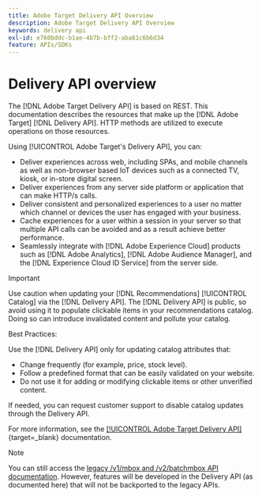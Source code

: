 ```yaml
---
title: Adobe Target Delivery API Overview
description: Adobe Target Delivery API Overview
keywords: delivery api
exl-id: e760bddc-b1ae-4b7b-bff2-aba81c6b6d34
feature: APIs/SDKs
---
```

# Delivery API overview

The [!DNL Adobe Target Delivery API] is based on REST. This documentation describes the resources that make up the [!DNL Adobe Target] [!DNL Delivery API]. HTTP methods are utilized to execute operations on those resources.

Using [!UICONTROL Adobe Target's Delivery API], you can:

* Deliver experiences across web, including SPAs, and mobile channels as well as non-browser based IoT devices such as a connected TV, kiosk, or in-store digital screen.
* Deliver experiences from any server side platform or application that can make HTTP/s calls.
* Deliver consistent and personalized experiences to a user no matter which channel or devices the user has engaged with your business.
* Cache experiences for a user within a session in your server so that multiple API calls can be avoided and as a result achieve better performance.
* Seamlessly integrate with [!DNL Adobe Experience Cloud] products such as [!DNL Adobe Analytics], [!DNL Adobe Audience Manager], and the [!DNL Experience Cloud ID Service] from the server side.

>[!IMPORTANT]
>
>Use caution when updating your [!DNL Recommendations] [!UICONTROL Catalog] via the [!DNL Delivery API]. The [!DNL Delivery API] is public, so avoid using it to populate clickable items in your recommendations catalog. Doing so can introduce invalidated content and pollute your catalog.
>
>Best Practices:
>
>Use the [!DNL Delivery API] only for updating catalog attributes that:
>* Change frequently (for example, price, stock level).
>* Follow a predefined format that can be easily validated on your website.
>* Do not use it for adding or modifying clickable items or other unverified content.
>
>If needed, you can request customer support to disable catalog updates through the Delivery API.

For more information, see the [[!UICONTROL Adobe Target Delivery API]](https://developer.adobe.com/target/implement/delivery-api/){target=_blank} documentation.

>[!NOTE]
>
>You can still access the [legacy /v1/mbox and /v2/batchmbox API documentation](https://developers.adobetarget.com/api/legacy-api/index.html). However, features will be developed in the Delivery API (as documented here) that will not be backported to the legacy APIs.
